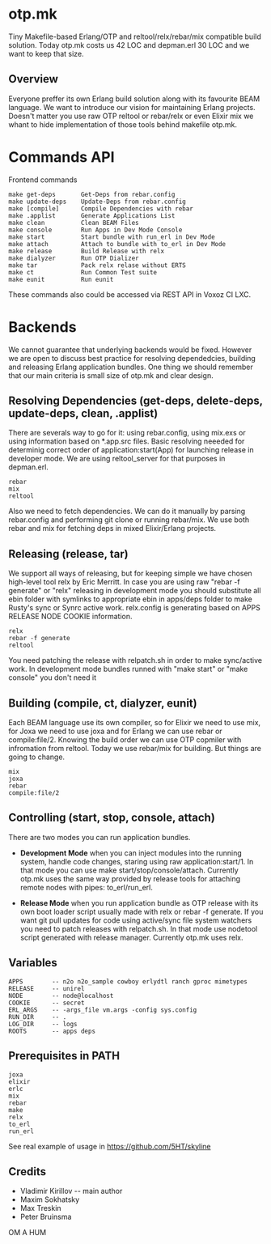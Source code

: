 otp.mk
======

Tiny Makefile-based Erlang/OTP and reltool/relx/rebar/mix compatible build solution.
Today otp.mk costs us 42 LOC and depman.erl 30 LOC and we want to keep that size.

Overview
--------

Everyone preffer its own Erlang build solution along with its favourite BEAM language.
We want to introduce our vision for maintaining Erlang projects. Doesn't matter you use
raw OTP reltool or rebar/relx or even Elixir mix we whant to hide implementation of those
tools behind makefile otp.mk.

Commands API
============

Frontend commands

    make get-deps		Get-Deps from rebar.config
    make update-deps	Update-Deps from rebar.config
    make [compile]		Compile Dependencies with rebar
    make .applist		Generate Applications List
    make clean			Clean BEAM Files
    make console		Run Apps in Dev Mode Console
    make start			Start bundle with run_erl in Dev Mode
    make attach			Attach to bundle with to_erl in Dev Mode
    make release		Build Release with relx
    make dialyzer		Run OTP Dializer
    make tar			Pack relx relase without ERTS
    make ct				Run Common Test suite
    make eunit			Run eunit

These commands also could be accessed via REST API in Voxoz CI LXC.

Backends
========

We cannot guarantee that underlying backends would be fixed. However we are
open to discuss best practice for resolving dependedcies, building and releasing
Erlang application bundles. One thing we should remember that our main
criteria is small size of otp.mk and clear design.

Resolving Dependencies (get-deps, delete-deps, update-deps, clean, .applist)
----------------------------------------------------------------------------

There are severals way to go for it: using rebar.config, using mix.exs or using information
based on *.app.src files. Basic resolving neeeded for determinig correct order of
application:start(App) for launching release in developer mode.
We are using reltool_server for that purposes in depman.erl.

    rebar
    mix
    reltool

Also we need to fetch dependencies. We can do it manually by parsing rebar.config and performing git clone or
running rebar/mix. We use both rebar and mix for fetching deps in mixed Elixir/Erlang projects.

Releasing (release, tar)
------------------------

We support all ways of releasing, but for keeping simple we have chosen high-level tool relx by Eric Merritt.
In case you are using raw "rebar -f generate" or "relx" releasing in development mode you should
substitute all ebin folder with symlinks to appropriate ebin in apps/deps folder to make Rusty's
sync or Synrc active work. relx.config is generating based on APPS RELEASE NODE COOKIE information.

    relx
    rebar -f generate
    reltool

You need patching the release with relpatch.sh in order to make sync/active work.
In development mode bundles runned with "make start" or "make console" you don't need it 

Building (compile, ct, dialyzer, eunit)
---------------------------------------

Each BEAM language use its own compiler, so for Elixir we need to use mix,
for Joxa we need to use joxa and for Erlang we can use rebar or compile:file/2.
Knowing the build order we can use OTP copmiler with infromation from reltool.
Today we use rebar/mix for building. But things are going to change.

    mix
    joxa
    rebar
    compile:file/2

Controlling (start, stop, console, attach)
------------------------------------------

There are two modes you can run application bundles.

* **Development Mode** when you can inject modules into the running system,
handle code changes, staring using raw application:start/1. In that mode you can use
make start/stop/console/attach. Currently otp.mk uses the same way provided by
release tools for attaching remote nodes with pipes: to_erl/run_erl.

* **Release Mode** when you run application bundle as OTP release with
its own boot loader script usually made with relx or rebar -f generate.
If you want git pull updates for code using active/sync file system
watchers you need to patch releases with relpatch.sh. In that mode use nodetool
script generated with release manager. Currently otp.mk uses relx.

Variables
---------

    APPS        -- n2o n2o_sample cowboy erlydtl ranch gproc mimetypes
    RELEASE     -- unirel
    NODE        -- node@localhost
    COOKIE      -- secret
    ERL_ARGS    -- -args_file vm.args -config sys.config
    RUN_DIR     -- .
    LOG_DIR     -- logs
    ROOTS       -- apps deps

Prerequisites in PATH
---------------------

    joxa
    elixir
    erlc
    mix
    rebar
    make
    relx
    to_erl
    run_erl

See real example of usage in https://github.com/5HT/skyline

Credits
-------

* Vladimir Kirillov -- main author
* Maxim Sokhatsky
* Max Treskin
* Peter Bruinsma

OM A HUM

